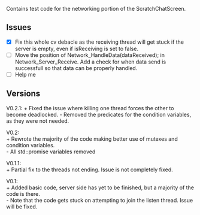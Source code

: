 Contains test code for the networking portion of the ScratchChatScreen.

## Issues

- [x] Fix this whole cv debacle as the receiving thread will get stuck if the server is empty, even if isReceiving is set to false.
- [ ] Move the position of Network_HandleData(dataReceived); in Network_Server_Receive. Add a check for when data send is successfull so that data can be properly handled.  
- [ ] Help me

## Versions

V0.2.1:
    + Fixed the issue where killing one thread forces the other to become deadlocked. 
    - Removed the predicates for the condition variables, as they were not needed.

V0.2:  
    + Rewrote the majority of the code making better use of mutexes and condition variables.  
    - All std::promise variables removed

V0.1.1:  
    + Partial fix to the threads not ending. Issue is not completely fixed.

V0.1:  
    + Added basic code, server side has yet to be finished, but a majority of the code is there.  
    - Note that the code gets stuck on attempting to join the listen thread. Issue will be fixed.  
